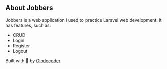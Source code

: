 ## About Jobbers

Jobbers is a web application I used to practice Laravel web development. It has features, such as:

-   CRUD
-   Login
-   Register
-   Logout

Built with 🧡 by [Olodocoder](github.com/olodocoder)
